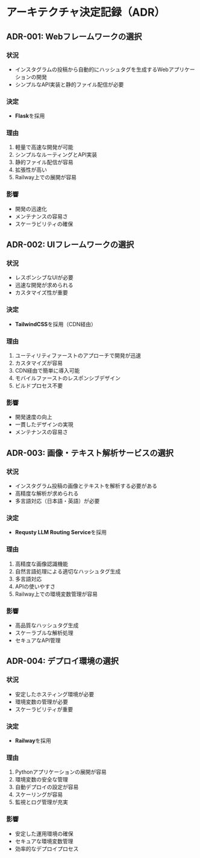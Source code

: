 # アーキテクチャ決定記録（ADR）

## ADR-001: Webフレームワークの選択

### 状況
- インスタグラムの投稿から自動的にハッシュタグを生成するWebアプリケーションの開発
- シンプルなAPI実装と静的ファイル配信が必要

### 決定
- **Flask**を採用

### 理由
1. 軽量で高速な開発が可能
2. シンプルなルーティングとAPI実装
3. 静的ファイル配信が容易
4. 拡張性が高い
5. Railway上での展開が容易

### 影響
- 開発の迅速化
- メンテナンスの容易さ
- スケーラビリティの確保

## ADR-002: UIフレームワークの選択

### 状況
- レスポンシブなUIが必要
- 迅速な開発が求められる
- カスタマイズ性が重要

### 決定
- **TailwindCSS**を採用（CDN経由）

### 理由
1. ユーティリティファーストのアプローチで開発が迅速
2. カスタマイズが容易
3. CDN経由で簡単に導入可能
4. モバイルファーストのレスポンシブデザイン
5. ビルドプロセス不要

### 影響
- 開発速度の向上
- 一貫したデザインの実現
- メンテナンスの容易さ

## ADR-003: 画像・テキスト解析サービスの選択

### 状況
- インスタグラム投稿の画像とテキストを解析する必要がある
- 高精度な解析が求められる
- 多言語対応（日本語・英語）が必要

### 決定
- **Requsty LLM Routing Service**を採用

### 理由
1. 高精度な画像認識機能
2. 自然言語処理による適切なハッシュタグ生成
3. 多言語対応
4. APIの使いやすさ
5. Railway上での環境変数管理が容易

### 影響
- 高品質なハッシュタグ生成
- スケーラブルな解析処理
- セキュアなAPI管理

## ADR-004: デプロイ環境の選択

### 状況
- 安定したホスティング環境が必要
- 環境変数の管理が必要
- スケーラビリティが重要

### 決定
- **Railway**を採用

### 理由
1. Pythonアプリケーションの展開が容易
2. 環境変数の安全な管理
3. 自動デプロイの設定が容易
4. スケーリングが容易
5. 監視とログ管理が充実

### 影響
- 安定した運用環境の確保
- セキュアな環境変数管理
- 効率的なデプロイプロセス